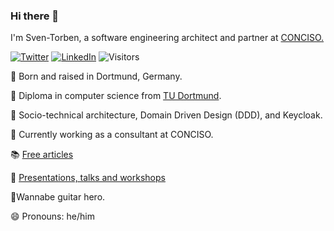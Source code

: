 ### Hi there 👋

I'm Sven-Torben, a software engineering architect and partner at [CONCISO.](https://conciso.de)

[![Twitter](https://img.shields.io/badge/-@sventorben-1ca0f1?style=square&labelColor=1ca0f1&logo=twitter&logoColor=white&link=https://twitter.com/sventorben)](https://twitter.com/sventorben) [![LinkedIn](https://img.shields.io/badge/sventorben-blue?style=flat&logo=linkedin&labelColor=blue&link=https://www.linkedin.com/in/sventorben)](https://www.linkedin.com/in/sventorben) ![Visitors](https://visitor-badge.glitch.me/badge?page_id=sventorben.sventorben)


👶 Born and raised in Dortmund, Germany.

📜 Diploma in computer science from [TU Dortmund](https://www.cs.tu-dortmund.de).


💬 Socio-technical architecture, Domain Driven Design (DDD), and Keycloak.

🔭 Currently working as a consultant at CONCISO.


📚 [Free articles](https://www.sventorben.de/publications.html)

🎤 [Presentations, talks and workshops](https://www.sventorben.de/talks.html)


🎸Wannabe guitar hero.

😄 Pronouns: he/him

<!--
**sventorben/sventorben** is a ✨ _special_ ✨ repository because its `README.md` (this file) appears on your GitHub profile.

Here are some ideas to get you started:

- 🔭 I’m currently working on ...
- 🌱 I’m currently learning ...
- 👯 I’m looking to collaborate on ...
- 🤔 I’m looking for help with ...
- 💬 Ask me about ...
- 📫 How to reach me: ...
- 😄 Pronouns: ...
- ⚡ Fun fact: ...
-->
